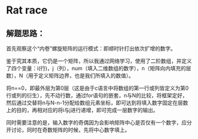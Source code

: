 # Rat race

## 解题思路：

首先观察这个“内卷”螺旋矩阵的运行模式：即顺时针打出依次扩增的数字。

鉴于究其本质，它仍是一个矩阵，所以我通过网络学习，使用了二阶数组，并定义了四个变量：i(行)，j（列），num（填入二维数组的数字），n（矩阵向内填充的层数），N（用于定义矩阵边界，也是我们所填入的数值）。

将n==0，即最外层为第0层（这是由于c语言中将数组的第一行或列皆定义为第0行或列的衍生），先不动行数，通过for语句的嵌套，n与N的比较，将框架定好，然后通过交替将n与N-n-1分配给数组元素坐标，即可达到将填入数字固定在层数上的目的，再相对应的将i与j进行递增，即可完成一层数字的输出。

同时需要注意的是，输入数字的奇偶因为会影响矩阵中心是否仅有一个数字，应分开讨论，同时在奇数矩阵的时候，先将中心数字填上。


